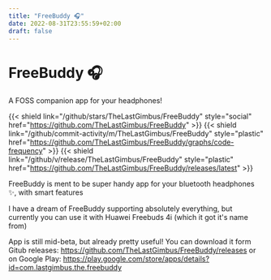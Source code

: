 ```yaml
---
title: "FreeBuddy 🎧"
date: 2022-08-31T23:55:59+02:00
draft: false
---
```


# FreeBuddy 🎧

A FOSS companion app for your headphones!

{{< shield link="/github/stars/TheLastGimbus/FreeBuddy" style="social" href="https://github.com/TheLastGimbus/FreeBuddy" >}}
{{< shield link="/github/commit-activity/m/TheLastGimbus/FreeBuddy" style="plastic" href="https://github.com/TheLastGimbus/FreeBuddy/graphs/code-frequency" >}}
{{< shield link="/github/v/release/TheLastGimbus/FreeBuddy" style="plastic" href="https://github.com/TheLastGimbus/FreeBuddy/releases/latest" >}}

FreeBuddy is ment to be super handy app for your bluetooth headphones :sparkles:, with smart features

I have a dream of FreeBuddy supporting absolutely everything, but currently you can use it with Huawei Freebuds 4i (which it got it's name from)

App is still mid-beta, but already pretty useful! You can download it form Gitub releases: https://github.com/TheLastGimbus/FreeBuddy/releases or on Google Play: https://play.google.com/store/apps/details?id=com.lastgimbus.the.freebuddy

